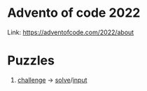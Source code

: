 # Advento of code 2022
Link: https://adventofcode.com/2022/about

# Puzzles

1. [challenge](https://adventofcode.com/2022/day/1) -> [solve](1/solve.go)/[input](1/input.txt)